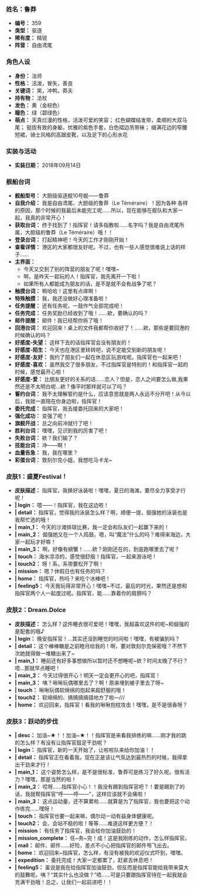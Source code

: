 ### 姓名：鲁莽
* **编号：** 359
* **类型：** 驱逐
* **稀有度：** 精锐
* **阵营：** 自由鸢尾


### 角色人设
* **身份：** 法师
* **性格：** 活泼，冒失，善良
* **关键词：** 笑，冲鸭，莽夫
* **持有物：** 法杖
* **发色：** 黄（金棕色）
* **瞳色：** 绿（碧绿色）
* **萌点：** 天真烂漫的性格，活泼可爱的笑容；
红色蝴蝶结发带，柔顺的大双马尾；
挺拔有致的身躯，优雅的紫色手套，白色褶边吊带袜；
缀满花边的窄腰短裙，骑士风格的高跟皮靴，以及足下的心形水花


### 实装与活动
* **实装日期：** 2018年09月14日


### 舰船台词
* **舰船型号：** 大胆级驱逐舰10号舰——鲁莽
* **自我介绍：** 我是自由鸢尾、大胆级的鲁莽（Le Téméraire）！因为各种 各样的原因，那个时候的我最后未能完工呢……所以，现在能够在舰队和大家一起，我真的非常开心！
* **获取台词：** 终于找到了！指挥官！请多指教啦……名字吗？我是自由鸢尾所属，大胆级的鲁莽（Le Téméraire）哦！！
* **登录台词：** 打起精神吧！今天的工作才刚刚开始！
* **查看详情：** 港区的大家都很友好呢。不过，也有一些人感觉很难说上话的样子……
* **主界面：**
  * 今天又交到了别的阵营的朋友了呢！嘿嘿~
  * 啊，是昨天一起玩的人！指挥官，我先离开一下啦！
  * 如果所有人都能成为朋友的话，是不是就不会有战争了呢？
* **触摸台词：** 啊哈哈！这里有点痒啊！
* **特殊触摸：** 我，我还没做好心理准备啦！
* **任务提醒：** 还有任务呢，一鼓作气全部完成吧！
* **任务完成：** 任务奖励已经收到了哦！……欸，要确认的吗？
* **邮件提醒：** 邮件！我已经帮你拆了哦！
* **回港台词：** 欢迎回来！桌上的文件我都帮你收好了！……欸，那些是要回港的时候确认的吗？
* **好感度-失望：** 这样下去的话指挥官会没有朋友的！
* **好感度-陌生：** 今天也在港区里转转吧，说不定能交到新的朋友呢！
* **好感度-友好：** 我约了朋友们一起在休息区玩游戏呢。指挥官也一起来吧！
* **好感度-喜欢：** 虽然我交了很多朋友，不过指挥官是特别的！和指挥官一起的时候，感觉最开心啦！
* **好感度-爱：** 比朋友更好的关系的话……恋人？但是，恋人之间要怎么做,我果然还是不太明白呢…欸？像平时那样就可以了吗？
* **誓约台词：** 我不太理解誓约是什么，应该意思就是两人永远不分开吧！从今以后，我就一直陪在你身边啦，指挥官！
* **委托完成：** 指挥官，我去接委托回来的大家吧！
* **强化成功：** 变强了呢！
* **旗舰开战：** 总之向前冲就行了吧！
* **胜利台词：** 嘿嘿，见识到我的厉害了吧！
* **失败台词：** 欸？我们输了？
* **技能台词：** 冲——啊！
* **血量告急：** 我，我在哪里？
* **彩蛋台词：** 敦刻尔克小姐，我想吃马卡龙~


### 皮肤1：盛夏Festival！
* **皮肤描述：** 指挥官，我换好泳装啦！嘿嘿，夏日的海滩，要尽全力享受才行呢！
* **| login：** 喂——！指挥官，我在这边啦！
* **| detail：** 指挥官，觉得我的泳装怎么样？啊，顺便一提，倔强她的泳装也是我帮忙选的哦！
* **| main_1：** 今天的沙滩排球比赛，我一定会和队友们一起赢下来的！
* **| main_2：** 倔强她又在一个人捣鼓，嗯，叫“魔法”什么的吗？难得来海边，大家一起玩才好嘛！
* **| main_3：** 啊，好像有螃蟹！……欸？刚刚还在的，到底跑哪里去了呢？
* **| touch：** 海水凉凉的，感觉很舒服！指挥官，一起来游泳吧！
* **| touch2：** 呀！系，系带要松开了啊！
* **| mission：** 嗯？休假日也有任务的吗？
* **| home：** 指挥官，热吗？来吃个冰棒吧！
* **| feeling5：** 今天我玩得非常开心！嘿嘿~不过，最后的时光，果然还是想和指挥官两个人一起度过呢。指挥官，能……靠着你的肩膀吗？


### 皮肤2：Dream.Dolce
* **皮肤描述：** 怎么样？这件睡衣很可爱吧！嘿嘿，我超喜欢这件的呢~和倔强的是配套的哦♪
* **| login：** 晚安指挥官！…其实还没到睡觉的时间啦！嘿嘿，有被骗到吗？
* **| detail：** 这个棒棒糖是之前睦月给我的！啊，要对敦刻尔克保密哦？不然下次她就得做一堆糖出来了~
* **| main_1：** 睡前还有好多事想做所以暂时还不想睡呢~欸？时间太晚了不行？唔…那就早点睡吧！
* **| main_2：** 今天过得很开心！明天一定会更开心的吧，指挥官！
* **| main_3：** 咦？啾啾玩偶哪里去了？啊！原来埋到被子里去了呀~
* **| touch：** 啾啾玩偶软绵绵的抱起来超舒服的哦！
* **| touch2：** 软绵绵的、搞搞搞搞错地方了啦—///
* **| home：** 欢迎回来，指挥官！看我的啾啾抱枕攻击！嘿嘿，是不是很香呀？


### 皮肤3：跃动的步伐
* **| desc：** 加油~★！！加油~★！！指挥官是来看我排练的嘛……刚才我的跳的怎么样？有没有让指挥官鼓足干劲呢？
* **| login：** 指挥官，新的一天开始了，让啦啦队来给你加油！！
* **| detail：** 指挥官正在看着我，现在正是该让气氛达到最热烈的时候，我得拿出干劲来才行！
* **| main_1：** 这个姿势怎么样，是不是很标准，鲁莽可是练习了好久呢。很有活力？嘿嘿，那是当然的啦！
* **| main_2：** 哎呀……指挥官小心！！我没有踢到指挥官吧？！要是踢到了的话，我就帮指挥官“呼——呼——”，这样应该就不会痛啦！
* **| main_3：** 这点运动量，还不算累啦……就算是为了指挥官，我也要把这个动作练完……嘿呀！
* **| touch：** 指挥官也要一起来嘛，偶尔动一动有益身体健康呢。
* **| touch2：** 会、会站不稳的啦！等等……难道这样更方便？！
* **| mission：** 有任务了指挥官，我会给你加油鼓劲的！
* **| mission_complete：** 任~务~完！成！这是我刚练的动作，怎么样指挥官。
* **| mail：** 邮件、邮件……好险，差点不小心把指挥官的邮件甩飞出去。
* **| home：** 欢迎回来~指挥官，怎么样，有没有被我的欢迎仪式吓到，嘿嘿。
* **| expedition：** 委托完成！大家一定都累了，赶紧去休息吧！
* **| feeling5：** 虽说是我在给指挥官加油鼓劲，但反而是指挥官能给我带来莫大的鼓舞呢。咦？“其实什么也没做？”唔……可是只要跟指挥官待在一起我就会充满干劲哦！总之，让我们一起前进吧！！
